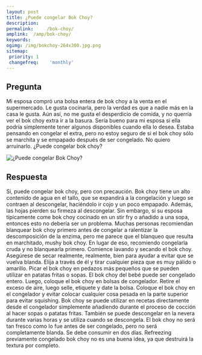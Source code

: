 ```yaml
---
layout: post
title: ¿Puede congelar Bok Choy?  
description: 
permalink:     /bok-choy/
amplink:  /amp/bok-choy/
keywords: 
ogimg: /img/bokchoy-264x300.jpg.png
sitemap:
 priority: 1
 changefreq:    'monthly'
---
```




## Pregunta

Mi esposa compró una bolsa entera de bok choy a la venta en el supermercado. Le gusta cocinarla, pero la verdad es que a nadie más en la casa le gusta. Aún así, no me gusta el desperdicio de comida, y no querría ver el bok choy extra ir a la basura. Sería bueno para mi esposa si ella podría simplemente tener algunos disponibles cuando ella lo desea. Estaba pensando en congelar el extra, pero no estoy seguro de si el bok choy sólo se marchita y se empapado después de ser congelado. No quiero arruinarlo. ¿Puede congelar bok choy?


![¿Puede congelar Bok Choy?](https://sepuedecongelar.com/img/bokchoy-264x300.jpg "¿Puede congelar Bok Choy?" )


## Respuesta

Sí, puede congelar bok choy, pero con precaución. Bok choy tiene un alto contenido de agua en el tallo, que se expandirá a la congelación y luego se contraen al descongelar, haciéndolo ir cojo y un poco empapado. Además, las hojas pierden su firmeza al descongelar. Sin embargo, si su esposa típicamente come bok choy cocinado en un stir fry o añadido a una sopa, entonces esto no debería ser un problema.
Muchas personas recomiendan blanquear bok choy primero antes de congelar a ralentizar la descomposición de la enzima, pero me parece que el blanqueo que resulta en marchitado, mushy bok choy. En lugar de eso, recomiendo congelarla cruda y no blanquearla primero. Comience lavando y secando el bok choy. Asegúrese de secar realmente, realmente, bien para ayudar a evitar que se vuelva blanda. Elija a través de él y tirar cualquier pieza que es muy pálido o amarillo.
Picar el bok choy en pedazos más pequeños que se pueden utilizar en patatas fritas o sopas. El bok choy del bebé puede ser congelado entero. Luego, coloque el bok choy en bolsas de congelador. Retire el exceso de aire, luego selle, etiquete y date la bolsa. Coloque el bok choy en el congelador y evitar colocar cualquier cosa pesada en la parte superior para evitar squishing.
Bok choy se puede utilizar en recetas directamente desde el congelador simplemente añadiendo durante el proceso de cocción al hacer sopas o patatas fritas. También se puede descongelar en la nevera durante varias horas y se utiliza cuando se descongela. El bok choy no será tan fresco como lo fue antes de ser congelado, pero no será completamente blanda. Se debe consumir en dos días. Refreezing previamente congelado bok choy no es una buena idea, ya que destruirá la textura por completo.